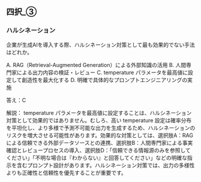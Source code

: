 ## 四択_③
### ハルシネーション
企業が生成AIを導入する際、ハルシネーション対策として最も効果的でない手法はどれか。

A. RAG（Retrieval-Augmented Generation）による外部知識の活用
B. 人間専門家による出力内容の検証・レビュー
C. temperature パラメータを最高値に設定して創造性を最大化する
D. 明確で具体的なプロンプトエンジニアリングの実施

答え：C

解説：
temperature パラメータを最高値に設定することは、ハルシネーション対策として効果的ではありません。むしろ、高い temperature 設定は確率分布を平坦化し、より多様で予測不可能な出力を生成するため、ハルシネーションのリスクを増大させる可能性があります。効果的な対策としては、選択肢A：RAGによる信頼できる外部データソースとの連携、選択肢B：人間専門家による事実確認とレビュープロセスの導入、選択肢D：「信頼できる情報源のみを参照してください」「不明な場合は『わからない』と回答してください」などの明確な指示を含むプロンプト設計があります。ハルシネーション対策では、出力の多様性よりも正確性と信頼性を優先することが重要です。 